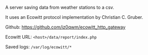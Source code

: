 A server saving data from weather stations to a csv.

It uses an Ecowitt protocol implementation by Christian C. Gruber.

Github: https://github.com/iz0qwm/ecowitt_http_gateway

Ecowitt URL: `<host>/data/report/index.php`

Saved logs: `/var/log/ecowitt/*`
